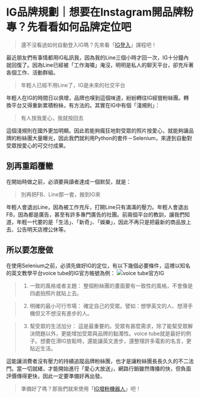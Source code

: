# IG品牌規劃｜想要在Instagram開品牌粉專？先看看如何品牌定位吧
> 還不沒看過如何自動登入IG嗎？先來看「[IG登入]()」課程吧！

最近朋友們有事情都用IG私訊我，因為我的Line三個小時才回一次，IG十分鐘內就回復了。因為Line已經被「工作海嘯」淹沒，明明是私人的聊天平台，卻充斥著各個工作、活動群組。

> 年輕人已經不用Line了，IG是未來的社交平台

年輕人在IG的時間日以俱增，品牌也嗅到這個味道，紛紛轉往IG經營粉絲團。轉換平台又得重新累積粉絲，有方法的。其實在IG中有個「淺規則」：

> 有人按我愛心，我就按回去

這個淺規則在國外更加明顯。因此若能夠瘋狂地對受眾的照片按愛心，就能夠讓品牌的粉絲團大量曝光，因此我們就利用Python的套件－Selenium，來達到自動對受眾按愛心的可交付成果。

## 別再重蹈覆轍
在開始時做之前，必須要與讀者達成一個默契，就是：

> 別再把FB、Line那一套，搬到IG來

年輕人會退出Line，因為被工作充斥，打開Line只有滿滿的壓力。年輕人會退出FB，因為都是廣告，甚至有許多專門廣告的社團。前兩個平台的教訓，讓我們知道，年輕一代要的是「生活」、「新奇」、「娛樂」，因此不再只是把最新的商品放上去、公告明天店裡公休等。

## 所以要怎麼做
在使用Selenium之前，必須先做好IG的定位，有以下幾個必要條件，這裡以知名的英文教學平台voice tube的IG官方帳號為例：
![voice tube官方IG](https://i.imgur.com/2XdieBr.png)

> 1. 一致的風格或者主題：
> 整個粉絲團的畫面要有一致性的風格，不會像是四處拍照片就貼上去。

> 2. 明確的最小可行市場：
> 確定自己的受眾。譬如：想學英文的人、想滑手機但又不想沒有進步的人。

> 3. 幫受眾的生活加分：
> 這是最重要的。受眾有甚麼需求，除了能幫受眾解決問題以外，更能增加受眾與品牌的黏濁性。voice tube就是最好的例子。想要在滑IG放鬆時，還能讓英文進步，還整理許多電影的名言，更貼近生活。

這能讓消費者沒有壓力的持續追蹤品牌粉絲團，也才是讓粉絲團長長久久的不二法門。當一切就緒，才能開始進行「愛心大放送」，網路行銷雖然傳播的快，但負面評價傳得更快，因此一定要準備好再出發。

> 準備好了嗎？那我們就來使用「[IG增粉機器人]()」吧！